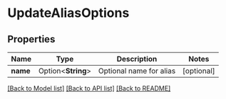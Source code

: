 # UpdateAliasOptions

## Properties

Name | Type | Description | Notes
------------ | ------------- | ------------- | -------------
**name** | Option<**String**> | Optional name for alias | [optional]

[[Back to Model list]](../README#documentation-for-models) [[Back to API list]](../README#documentation-for-api-endpoints) [[Back to README]](../README)


